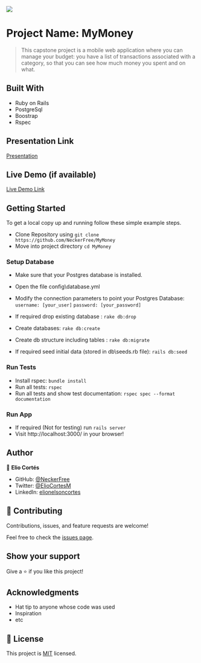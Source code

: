 ![](https://img.shields.io/badge/Microverse-blueviolet)

# Project Name: MyMoney

> This capstone project is a mobile web application where you can manage your budget: you have a list of transactions associated with a category, so that you can see how much money you spent and on what.


## Built With

- Ruby on Rails
- PostgreSql
- Boostrap
- Rspec

## Presentation Link

[Presentation](https://livedemo.com)

## Live Demo (if available)

[Live Demo Link](https://morning-dusk-25268.herokuapp.com)

## Getting Started

To get a local copy up and running follow these simple example steps.
- Clone Repository using
`git clone https://github.com/NeckerFree/MyMoney`
- Move into project directory
`cd MyMoney`
### Setup Database 
- Make sure that your Postgres database is installed.
-  Open the file config\database.yml
- Modify the connection parameters to point your Postgres      Database:
    `username: [your_user]`
    `password: [your_password]`

- If required drop existing database : `rake db:drop`
- Create databases: `rake db:create`
- Create db structure including tables : `rake db:migrate`
- If required seed initial data (stored in db\seeds.rb file): `rails db:seed`
### Run Tests
- Install rspec: `bundle install`
- Run all tests: `rspec`
- Run all tests and show test documentation: `rspec spec --format documentation`

### Run App
- If required (Not for testing) run `rails server`
- Visit http://localhost:3000/ in your browser!

## Author

👤 **Elio Cortés**

- GitHub: [@NeckerFree](https://github.com/NeckerFree)
- Twitter: [@ElioCortesM](https://twitter.com/ElioCortesM)
- LinkedIn: [elionelsoncortes](https://www.linkedin.com/in/elionelsoncortes/)


## 🤝 Contributing

Contributions, issues, and feature requests are welcome!

Feel free to check the [issues page](../../issues/).

## Show your support

Give a ⭐️ if you like this project!

## Acknowledgments

- Hat tip to anyone whose code was used
- Inspiration
- etc

## 📝 License

This project is [MIT](./LICENSE) licensed.

